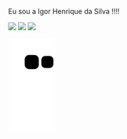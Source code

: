 Eu sou a Igor Henrique da Silva !!!!

 
<div>
  <a href="https://www.youtube.com/channel/UCZ2N8vbHJ4ZDFYLRb4mg6Ow" target="_blank"><img src="https://img.shields.io/badge/YouTube-FF0000? style=for-the-badge&logo=youtube&logoColor=white" target="_blank"></a>
  <a href="https://www.instagram.com/igorhsilva1/" target="_blank"><img src="https://img.shields.io/badge/-Instagram-%23E4405F?style=for-the- badge&logo=instagram&logoColor=white" target="_blank"></a>
 	<a href = "mailto:igorhsilva10@gmail.com"><img src="https://img.shields.io/badge/-Gmail-%23333?style=for-the-badge&logo=gmail&logoColor=white" destino ="_blank"></a>
   
  ![ Animação de cobra ](https://github.com/rafaballerini/rafaballerini/blob/output/github-contribution-grid-snake.svg)
 
</div>
